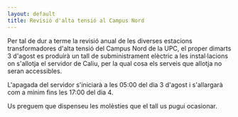 ```yaml
---
layout: default
title: Revisió d'alta tensió al Campus Nord
---
```

Per tal de dur a terme la revisió anual de les diverses estacions transformadores d'alta tensió del Campus Nord de la UPC, el proper dimarts 3 d'agost es produirà un tall de subministrament elèctric a les instal·lacions on s'allotja el servidor de Caliu, per la qual cosa els serveis que allotja no seran accessibles.

L'apagada del servidor s'iniciarà a les 05:00 del dia 3 d'agost i s'allargarà com a mínim fins les 17:00 del dia 4.

Us preguem que dispenseu les molèsties que el tall us pugui ocasionar.
